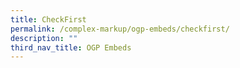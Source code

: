 ```yaml
---
title: CheckFirst
permalink: /complex-markup/ogp-embeds/checkfirst/
description: ""
third_nav_title: OGP Embeds
---
```

